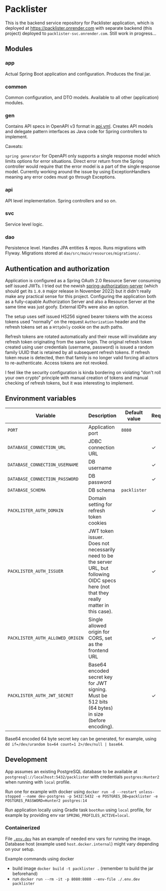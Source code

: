 # Packlister

This is the backend service repository for Packlister application, which is deployed at https://packlister.onrender.com
with separate backend (this project) deployed to `packlister-svc.onrender.com`. Still work in progress...

## Modules

### app

Actual Spring Boot application and configuration. Produces the final jar.

### common

Common configuration, and DTO models. Available to all other (application) modules.

### gen

Contains API specs in OpenAPI v3 format in [api.yml](/gen/api.yml). Creates API models and delegate pattern interfaces
as Java code for Spring controllers to implement.

Caveats:

`spring generator` for OpenAPI only supports a single response model which limits options for error situations. Direct
error return from the Spring controller would require that the error model is a part of the single response model.
Currently working around the issue by using ExceptionHandlers meaning any error codes must go through Exceptions.

### api

API level implementation. Spring controllers and so on.

### svc

Service level logic.

### dao

Persistence level. Handles JPA entities & repos. Runs migrations with Flyway. Migrations stored
at `dao/src/main/resources/migrations/`.

## Authentication and authorization

Application is configured as a Spring OAuth 2.0 Resource Server consuming self issued JWTs. I tried out the
newish [spring-authorization-server](https://github.com/spring-projects/spring-authorization-server) (which should get
its `1.0.0` major release in November 2022) but it didn't really make any practical sense for this project. Configuring
the application both as a fully-capable Authorization Server and also a Resource Server at the same time was just goofy.
External IDPs were also an option.

The setup uses self issued HS256 signed bearer tokens with the access tokens used
"normally" on the request `Authorization` header and the refresh tokens set as a `HttpOnly` cookie on the
auth paths.

Refresh tokens are rotated automatically and their reuse will invalidate any refresh token originating from the same
login. The original refresh token created using user credentials (username, password) is issued a random family UUID
that is retained by all subsequent refresh tokens. If refresh token reuse is detected, then that family is no longer
valid forcing all actors to re-authenticate. Access tokens are not revoked.

I feel like the security configuration is kinda bordering on violating "don't roll your own crypto" principle with
manual creation of tokens and manual checking of refresh tokens, but it was interesting to implement.

## Environment variables

| Variable                         | Description                                                                                                                                 | Default value | Required | Example                                                        |
|----------------------------------|---------------------------------------------------------------------------------------------------------------------------------------------|---------------|----------|----------------------------------------------------------------|
| `PORT`                           | Application port                                                                                                                            | `8080`        |          |                                                                |
| `DATABASE_CONNECTION_URL`        | JDBC connection URL                                                                                                                         |               | ✓        | `jdbc:postgresql://host.docker.internal:5432/packlister`       |
| `DATABASE_CONNECTION_USERNAME`   | DB username                                                                                                                                 |               | ✓        | `postgres`                                                     |
| `DATABASE_CONNECTION_PASSWORD`   | DB password                                                                                                                                 |               | ✓        | `Hunter2`                                                      |
| `DATABASE_SCHEMA`                | DB schema                                                                                                                                   | `packlister`  |          |                                                                |
| `PACKLISTER_AUTH_DOMAIN`         | Domain setting for refresh token cookies                                                                                                    |               | ✓        | `localhost`, `packlister-svc.onrender.com`                     |
| `PACKLISTER_AUTH_ISSUER`         | JWT token issuer. Does not necessarily need to be the server URL, but following OIDC specs here (not that they really matter in this case). |               | ✓        | `http://localhost:8080`, `https://packlister-svc.onrender.com` |
| `PACKLISTER_AUTH_ALLOWED_ORIGIN` | Single allowed origin for CORS, set as the frontend URL                                                                                     |               | ✓        | `http://localhost:3003`, `https://packlister.onrender.com`     |
| `PACKLISTER_AUTH_JWT_SECRET`     | Base64 encoded secret key for JWT signing. Must be 512 bits (64 bytes) in size (before encoding).                                           |               | ✓        |                                                                |

Base64 encoded 64 byte secret key can be generated, for
example, using `dd if=/dev/urandom bs=64 count=1 2>/dev/null | base64`.

## Development

App assumes an existing PostgreSQL database to be available at `postgresql://localhost:5432/packlister` with
credentials `postgres:Hunter2` when running with `local` profile.

Run one for example with docker
using `docker run -d --restart unless-stopped --name dev-postgres -p 5432:5432 -e POSTGRES_DB=packlister -e POSTGRES_PASSWORD=Hunter2 postgres:14`

Run application locally using Gradle task `bootRun` using `local` profile, for example by providing env
var `SPRING_PROFILES_ACTIVE=local`.

### Containerized

File [`.env.dev`](.env.dev) has an example of needed env vars for running the image. Database host (example
used `host.docker.internal`) might vary depending on your setup.

Example commands using docker

* build image `docker build -t packlister .` (remember to build the jar beforehand)
* run `docker run --rm -it -p 8080:8080 --env-file ./.env.dev packlister`
